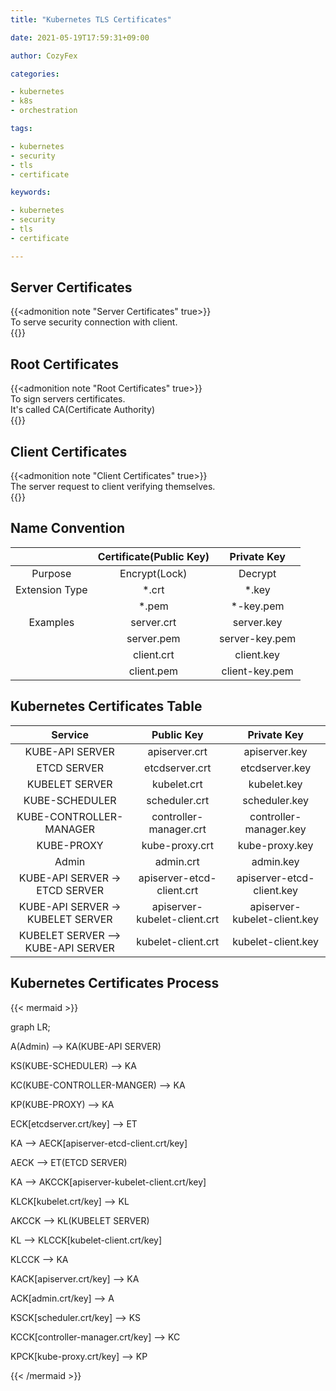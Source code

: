 ```yaml
---
title: "Kubernetes TLS Certificates"

date: 2021-05-19T17:59:31+09:00

author: CozyFex

categories:

- kubernetes
- k8s
- orchestration

tags:

- kubernetes
- security
- tls
- certificate

keywords:

- kubernetes
- security
- tls
- certificate

---
```


## Server Certificates

{{<admonition note "Server Certificates" true>}}  
To serve security connection with client.  
{{</admonition>}}

## Root Certificates

{{<admonition note "Root Certificates" true>}}  
To sign servers certificates.  
It's called CA(Certificate Authority)  
{{</admonition>}}

## Client Certificates

{{<admonition note "Client Certificates" true>}}  
The server request to client verifying themselves.  
{{</admonition>}}

## Name Convention

|| Certificate(Public Key) | Private Key |  
|:-:|:-:|:-:|  
| Purpose | Encrypt(Lock) | Decrypt |  
| Extension Type | *.crt | *.key |  
|| *.pem | *-key.pem |  
| Examples | server.crt | server.key |  
|| server.pem | server-key.pem |  
|| client.crt | client.key |  
|| client.pem | client-key.pem |

## Kubernetes Certificates Table

| Service | Public Key | Private Key |  
|:-:|:-:|:-:|  
| KUBE-API SERVER | apiserver.crt | apiserver.key |  
| ETCD SERVER | etcdserver.crt | etcdserver.key |  
| KUBELET SERVER | kubelet.crt | kubelet.key |  
| KUBE-SCHEDULER | scheduler.crt | scheduler.key |  
| KUBE-CONTROLLER-MANAGER | controller-manager.crt | controller-manager.key |  
| KUBE-PROXY | kube-proxy.crt | kube-proxy.key |  
| Admin | admin.crt | admin.key |  
| KUBE-API SERVER -> ETCD SERVER | apiserver-etcd-client.crt | apiserver-etcd-client.key |  
| KUBE-API SERVER -> KUBELET SERVER | apiserver-kubelet-client.crt | apiserver-kubelet-client.key |  
| KUBELET SERVER --> KUBE-API SERVER | kubelet-client.crt | kubelet-client.key |

## Kubernetes Certificates Process

{{< mermaid >}}

graph LR;

A(Admin) --> KA(KUBE-API SERVER)

KS(KUBE-SCHEDULER) --> KA

KC(KUBE-CONTROLLER-MANGER) --> KA

KP(KUBE-PROXY) --> KA

ECK[etcdserver.crt/key] --> ET

KA --> AECK[apiserver-etcd-client.crt/key]

AECK --> ET(ETCD SERVER)

KA --> AKCCK[apiserver-kubelet-client.crt/key]

KLCK[kubelet.crt/key] --> KL

AKCCK --> KL(KUBELET SERVER)

KL --> KLCCK[kubelet-client.crt/key]

KLCCK --> KA

KACK[apiserver.crt/key] --> KA

ACK[admin.crt/key] --> A

KSCK[scheduler.crt/key] --> KS

KCCK[controller-manager.crt/key] --> KC

KPCK[kube-proxy.crt/key] --> KP

{{< /mermaid >}}
